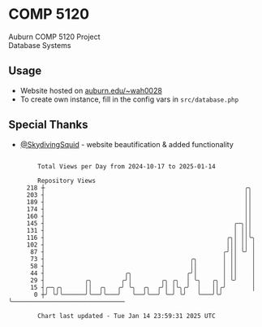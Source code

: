 # COMP 5120
Auburn COMP 5120 Project  
Database Systems

## Usage
- Website hosted on [auburn.edu/~wah0028](https://webhome.auburn.edu/~wah0028/)
- To create own instance, fill in the config vars in `src/database.php`

## Special Thanks
- [@SkydivingSquid](https://github.com/SkydivingSquid) - website beautification & added functionality

```

        Total Views per Day from 2024-10-17 to 2025-01-14

        Repository Views
     218 ┼                                                       ╭╮
     203 ┤                                                       ││
     189 ┤                                                       ││
     174 ┤                                                       ││
     160 ┤                                                       ││
     145 ┤                                                    ╭─╮││
     131 ┤                                                    │ │││
     116 ┤                                                  ╭╮│ ││╰╮
     102 ┤                                                  │││ ││ │
      87 ┤                                                 ╭╯││ ╰╯ │
      73 ┤                                        ╭╮       │ ││    │
      58 ┤                                        ││       │ ││    │
      44 ┤                      ╭╮               ╭╯│       │ ││    │
      29 ┤           ╭╮        ╭╯│        ╭╮ ╭╮  │ ╰╮   ╭╮ │ ╰╯    │
      15 ┤╭─╮╭╮      ││  ╭╮   ╭╯ ╰╮  ╭╮  ╭╯│ │╰╮╭╯  │   ││╭╯       │
       0 ┼╯ ╰╯╰──────╯╰──╯╰───╯   ╰──╯╰──╯ ╰─╯ ╰╯   ╰───╯╰╯        ╰───────────────────────────────

        Chart last updated - Tue Jan 14 23:59:31 2025 UTC
        
```
